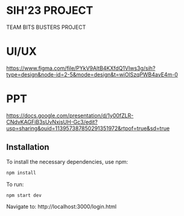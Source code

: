 # SIH'23 PROJECT

TEAM BITS BUSTERS PROJECT

# UI/UX

https://www.figma.com/file/PYkV9AltB4KXfdQ1VIws3g/sih?type=design&node-id=2-5&mode=design&t=wiOlSzqPWB4avE4m-0

# PPT

https://docs.google.com/presentation/d/1y00fZLR-CNdvKAGFiB3sUvNxjsUH-Gc3/edit?usp=sharing&ouid=113957387850291351972&rtpof=true&sd=true

## Installation

To install the necessary dependencies, use npm:

```bash
npm install
```

To run:

```bash
npm start dev
```

Navigate to:
http://localhost:3000/login.html
